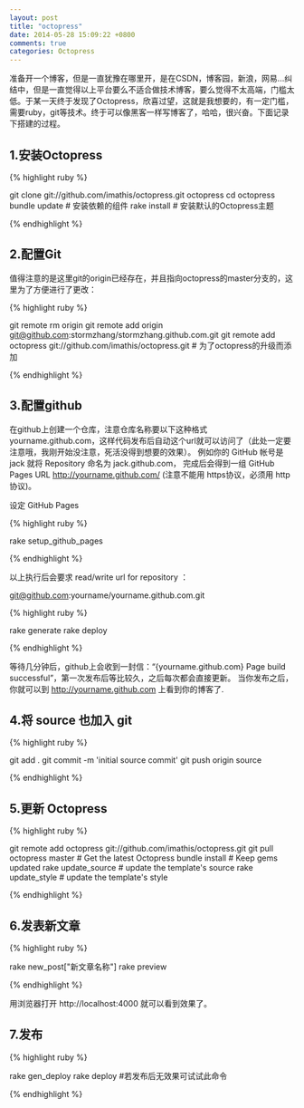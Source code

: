 ```yaml
---
layout: post
title: "octopress"
date: 2014-05-28 15:09:22 +0800
comments: true
categories: Octopress
---
```


准备开一个博客，但是一直犹豫在哪里开，是在CSDN，博客园，新浪，网易...纠结中，但是一直觉得以上平台要么不适合做技术博客，要么觉得不太高端，门槛太低。于某一天终于发现了Octopress，欣喜过望，这就是我想要的，有一定门槛，需要ruby，git等技术。终于可以像黑客一样写博客了，哈哈，很兴奋。下面记录下搭建的过程。

## 1.安装Octopress

{% highlight ruby %}

git clone git://github.com/imathis/octopress.git octopress
cd octopress
bundle update    # 安装依赖的组件
rake install     # 安装默认的Octopress主题

{% endhighlight %}

## 2.配置Git

值得注意的是这里git的origin已经存在，并且指向octopress的master分支的，这里为了方便进行了更改：

{% highlight ruby %}

git remote rm origin
git remote add origin git@github.com:stormzhang/stormzhang.github.com.git
git remote add octopress git://github.com/imathis/octopress.git  # 为了octopress的升级而添加

{% endhighlight %}

## 3.配置github

在github上创建一个仓库，注意仓库名称要以下这种格式yourname.github.com，这样代码发布后自动这个url就可以访问了（此处一定要注意哦，我刚开始没注意，死活没得到想要的效果）。 例如你的 GitHub 帐号是 jack 就将 Repository 命名为 jack.github.com， 完成后会得到一组 GitHub Pages URL http://yourname.github.com/ (注意不能用 https协议，必须用 http协议)。

设定 GitHub Pages

{% highlight ruby %}

rake setup_github_pages

{% endhighlight %}

以上执行后会要求 read/write url for repository ： 

git@github.com:yourname/yourname.github.com.git 

{% highlight ruby %}

rake generate
rake deploy

{% endhighlight %}

等待几分钟后，github上会收到一封信：“{yourname.github.com} Page build successful”，第一次发布后等比较久，之后每次都会直接更新。 当你发布之后，你就可以到 http://yourname.github.com 上看到你的博客了.

## 4.将 source 也加入 git

{% highlight ruby %}

git add .
git commit -m 'initial source commit'
git push origin source

{% endhighlight %}

## 5.更新 Octopress

{% highlight ruby %}

git remote add octopress git://github.com/imathis/octopress.git
git pull octopress master     # Get the latest Octopress
bundle install                # Keep gems updated
rake update_source            # update the template's source
rake update_style             # update the template's style

{% endhighlight %}

## 6.发表新文章

{% highlight ruby %}

rake new_post["新文章名称"]
rake preview

{% endhighlight %}

用浏览器打开 http://localhost:4000 就可以看到效果了。

## 7.发布

{% highlight ruby %}

rake gen_deploy
rake deploy                 #若发布后无效果可试试此命令

{% endhighlight %}
